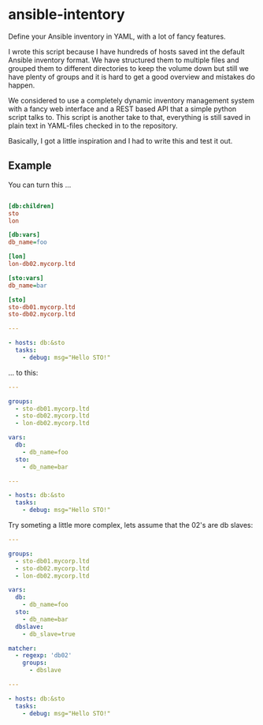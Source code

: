 # ansible-intentory

Define your Ansible inventory in YAML, with a lot of fancy features.

I wrote this script because I have hundreds of hosts saved int the 
default Ansible inventory format. We have structured them to multiple 
files and grouped them to different directories to keep the volume 
down but still we have plenty of groups and it is hard to get a good 
overview and mistakes do happen.

We considered to use a completely dynamic inventory management system 
with a fancy web interface and a REST based API that a simple python 
script talks to. This script is another take to that, everything is 
still saved in plain text in YAML-files checked in to the repository.

Basically, I got a little inspiration and I had to write this and test
it out.

## Example

You can turn this ...

```ini

[db:children]
sto
lon

[db:vars]
db_name=foo

[lon]
lon-db02.mycorp.ltd

[sto:vars]
db_name=bar

[sto]
sto-db01.mycorp.ltd
sto-db02.mycorp.ltd

```

```yaml
---

- hosts: db:&sto
  tasks:
    - debug: msg="Hello STO!"

```

... to this:

```yaml
---

groups:
  - sto-db01.mycorp.ltd
  - sto-db02.mycorp.ltd
  - lon-db02.mycorp.ltd

vars:
  db:
    - db_name=foo
  sto:
    - db_name=bar

```

```yaml
---

- hosts: db:&sto
  tasks:
    - debug: msg="Hello STO!"

```

Try someting a little more complex, lets assume that the 02's are db slaves:

```yaml
---

groups:
  - sto-db01.mycorp.ltd
  - sto-db02.mycorp.ltd
  - lon-db02.mycorp.ltd

vars:
  db:
    - db_name=foo
  sto:
    - db_name=bar
  dbslave:
    - db_slave=true

matcher:
  - regexp: 'db02'
    groups:
	  - dbslave

```

```yaml
---

- hosts: db:&sto
  tasks:
    - debug: msg="Hello STO!"

```

